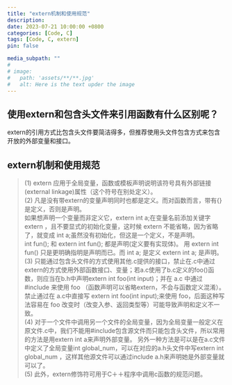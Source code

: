 ```yaml
---
title: "extern机制和使用规范"
description: 
date: 2023-07-21 10:00:00 +0800
categories: [Code, C]
tags: [Code, C, extern]
pin: false

media_subpath: ""
#
# image:
#   path: 'assets/**/**.jpg'
#   alt: Here is the text upder the image
---
```


## **使用extern和包含头文件来引用函数有什么区别呢？**  
extern的引用方式比包含头文件要简洁得多，但推荐使用头文件包含方式来包含开放的外部变量和接口。

## **extern机制和使用规范**

> (1) 
> extern 应用于全局变量，函数或模板声明说明该符号具有外部链接 (external linkage)属性（这个符号在别处定义）。  
> (2) 
> 凡是没有带extern的变量声明同时也都是定义。而对函数而言，带有{}是定义，否则是声明。  
> 如果想声明一个变量而非定义它，extern int a;在变量名前添加关键字 extern ，且不要显式的初始化变量，这时候 extern 不能省略，因为省略了，就变成 int a;虽然没有初始化，但这是一个定义，不是声明。  
> int fun(); 和 extern int fun(); 都是声明(定义要有实现体)。 用 extern int fun() 只是更明确指明是声明而已。而 int a; 是定义 extern int a; 是声明。   
> (3)
> 只能通过包含头文件的方式使用其他.c提供的接口，禁止在.c中通过extern的方式使用外部函数接口、变量；若a.c使用了b.c定义的foo()函数，则应当在b.h中声明extern int foo(int input)；并在 a.c 中通过 #include 来使用 foo （函数声明可以省略extern，不会与函数定义混淆）。禁止通过在 a.c中直接写 extern int foo(int input);来使用 foo，后面这种写法容易在 foo 改变时（改变入参、返回类型等）可能导致声明和定义不一致。  
> (4)
> 对于一个文件中调用另一个文件的全局变量，因为全局变量一般定义在原文件.c中，我们不能用#include包含源文件而只能包含头文件，所以常用的方法是用extern int a来声明外部变量。 另外一种方法是可以是在a.c文件中定义了全局变量int global_num，可以在对应的a.h头文件中写extern int global_num ，这样其他源文件可以通过include a.h来声明她是外部变量就可以了。  
> (5)
> 此外，extern修饰符可用于C＋＋程序中调用c函数的规范问题。
